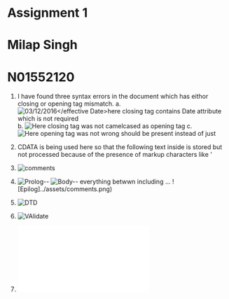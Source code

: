 # Assignment 1 
# Milap Singh
# N01552120


1. I have found three syntax errors in the document  which has eithor closing or opening tag mismatch.
    a. ![<effective Date ="CDA">03/12/2016</effective Date>here closing tag contains Date attribute which is not required]()
    b. ![Here closing tag was not camelcased as opening tag](../assets/error2.png) 
    c. ![Here opening tag was not wrong <oringnalName> should be present instead of just <Name>](../assets/error2.png) 

2. CDATA is being used here so that the following text inside is stored but not processed because of the presence of markup characters like '

3. ![comments](../assets/comments.png)
4. ![Prolog--  <?xml version="1.0" encoding="UTF-8" standalone="yes" ?>]()
    ![Body--  everything betwwn including <menuInfo>...</menuInfo>]()
    ![Epilog]../assets/comments.png)

5. ![DTD](../assets/DTD.png)
6. ![VAlidate](../assets/validated.png)
7. ![css](../assign.css)
